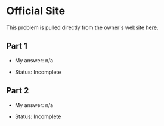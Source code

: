 # Official Site
This problem is pulled directly from the owner's website [here](https://adventofcode.com/2022/day/12).

## Part 1

- My answer: n/a

- Status: Incomplete

## Part 2

- My answer: n/a

- Status: Incomplete
